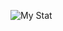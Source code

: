 ![My Stat](https://github-readme-stats.vercel.app/api?username=sunandasamanta&show_icons=true&border_radius=30&title_color=2C001E&icon_color=F4AA90&text_color=2C001E&border_color=9F639A&bg_color=ca592f)

<!---
sunandasamanta/sunandasamanta is a ✨ special ✨ repository because its `README.md` (this file) appears on your GitHub profile.
You can click the Preview link to take a look at your changes.
--->
